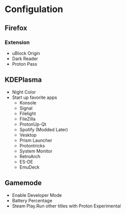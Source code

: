 # Configulation

## Firefox
### Extension
- uBlock Origin
- Dark Reader
- Proton Pass

## KDEPlasma
- Night Color
- Start up favorite apps
    - Konsole
    - Signal
    - Filelight
    - FileZilla
    - ProtonUp-Qt
    - Spotify (Modded Later)
    - Vesktop
    - Prism Launcher
    - Protontricks
    - System Monitor
    - RetroArch
    - ES-DE
    - EmuDeck

## Gamemode
- Enable Developer Mode
- Battery Percentage
- Steam Play.Run other titles with Proton Experimental
